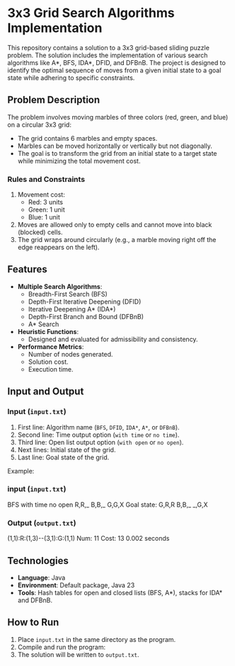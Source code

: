 # 3x3 Grid Search Algorithms Implementation

This repository contains a solution to a 3x3 grid-based sliding puzzle problem. The solution includes the implementation of various search algorithms like A*, BFS, IDA*, DFID, and DFBnB. The project is designed to identify the optimal sequence of moves from a given initial state to a goal state while adhering to specific constraints.

## Problem Description
The problem involves moving marbles of three colors (red, green, and blue) on a circular 3x3 grid:
- The grid contains 6 marbles and empty spaces.
- Marbles can be moved horizontally or vertically but not diagonally.
- The goal is to transform the grid from an initial state to a target state while minimizing the total movement cost.

### Rules and Constraints
1. Movement cost:
   - Red: 3 units
   - Green: 1 unit
   - Blue: 1 unit
2. Moves are allowed only to empty cells and cannot move into black (blocked) cells.
3. The grid wraps around circularly (e.g., a marble moving right off the edge reappears on the left).

## Features
- **Multiple Search Algorithms**: 
  - Breadth-First Search (BFS)
  - Depth-First Iterative Deepening (DFID)
  - Iterative Deepening A* (IDA*)
  - Depth-First Branch and Bound (DFBnB)
  - A* Search
- **Heuristic Functions**:
  - Designed and evaluated for admissibility and consistency.
- **Performance Metrics**:
  - Number of nodes generated.
  - Solution cost.
  - Execution time.

## Input and Output
### Input (`input.txt`)
1. First line: Algorithm name (`BFS`, `DFID`, `IDA*`, `A*`, or `DFBnB`).
2. Second line: Time output option (`with time` or `no time`).
3. Third line: Open list output option (`with open` or `no open`).
4. Next lines: Initial state of the grid.
5. Last line: Goal state of the grid.

Example:

### input (`input.txt`)
BFS
with time
no open
R,R,_
B,B,_
G,G,X
Goal state:
G,R,R
B,B,_
_,G,X

### Output (`output.txt`)
(1,1):R:(1,3)--(3,1):G:(1,1)
Num: 11
Cost: 13
0.002 seconds





## Technologies
- **Language**: Java
- **Environment**: Default package, Java 23
- **Tools**: Hash tables for open and closed lists (BFS, A*), stacks for IDA* and DFBnB.

## How to Run
1. Place `input.txt` in the same directory as the program.
2. Compile and run the program:
3. The solution will be written to `output.txt`.




